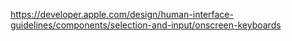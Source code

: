 https://developer.apple.com/design/human-interface-guidelines/components/selection-and-input/onscreen-keyboards